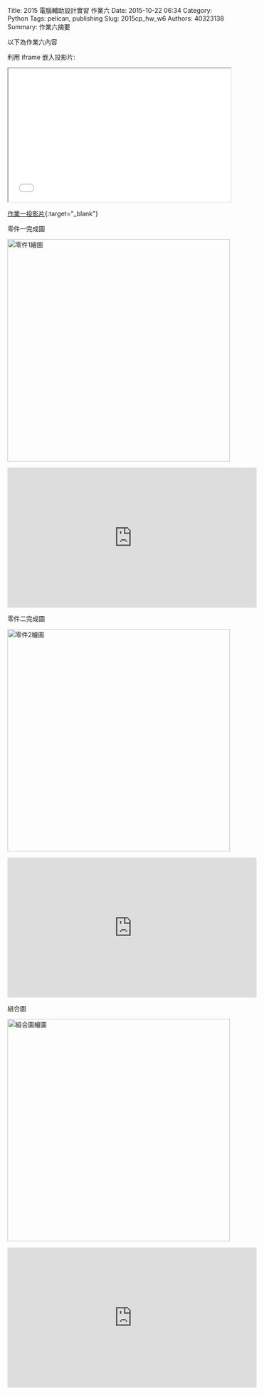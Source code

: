 Title: 2015 電腦輔助設計實習 作業六
Date: 2015-10-22 06:34
Category: Python
Tags: pelican, publishing
Slug: 2015cp_hw_w6
Authors: 40323138
Summary: 作業六摘要

以下為作業六內容

利用 iframe 嵌入投影片:

<iframe src="simplest6.html" width="500" height="300"></iframe>

[作業一投影片](simplest6.html){:target="_blank"}


零件一完成圖

<img src="https://copy.com/FX4vsqh6kecWyj46" width="500" alt="零件1繪圖"></img>

<iframe width="560" height="315" src="https://www.youtube.com/embed/2An8AtK-MI4" frameborder="0" allowfullscreen></iframe>

零件二完成圖

<img src="https://copy.com/PFGObxrzXE84TXDE" width="500" alt="零件2繪圖"></img>

<iframe width="560" height="315" src="https://www.youtube.com/embed/jv661GRacmU" frameborder="0" allowfullscreen></iframe>

組合圖

<img src="https://copy.com/hhBdy6g6TToNyXaC" width="500" alt="組合圖繪圖"></img>

<iframe width="560" height="315" src="https://www.youtube.com/embed/udjPjfAGl2g" frameborder="0" allowfullscreen></iframe>

